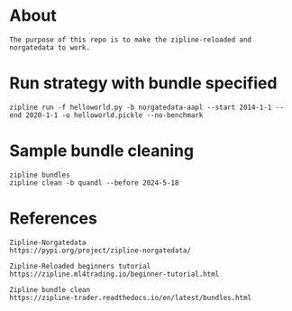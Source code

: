 # About

    The purpose of this repo is to make the zipline-reloaded and norgatedata to work.


# Run strategy with bundle specified

    zipline run -f helloworld.py -b norgatedata-aapl --start 2014-1-1 --end 2020-1-1 -o helloworld.pickle --no-benchmark


# Sample bundle cleaning

    zipline bundles
    zipline clean -b quandl --before 2024-5-18



# References

    Zipline-Norgatedata
    https://pypi.org/project/zipline-norgatedata/

    Zipline-Reloaded beginners tutorial
    https://zipline.ml4trading.io/beginner-tutorial.html

    Zipline bundle clean
    https://zipline-trader.readthedocs.io/en/latest/bundles.html


